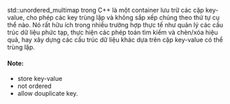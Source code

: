 std::unordered_multimap trong C++ là một container lưu trữ các cặp key-value, cho phép các key trùng lặp và không sắp xếp chúng theo thứ tự cụ thể nào. Nó rất hữu ích trong nhiều trường hợp thực tế như quản lý các cấu trúc dữ liệu phức tạp, thực hiện các phép toán tìm kiếm và chèn/xóa hiệu quả, hay xây dựng các cấu trúc dữ liệu khác dựa trên cặp key-value có thể trùng lặp.

#### Note:

- store key-value
- not ordered
- allow douplicate key.
